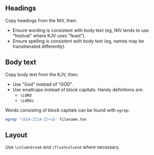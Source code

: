 Headings
--------

Copy headings from the NIV, then:

- Ensure wording is consistent with body text (eg, NIV tends to use "festival" where KJV uses "feast").
- Ensure spelling is consistent with body text (eg, names may be transliterated differently).


Body text
---------

Copy body text from the KJV, then:

- Use "God" instead of "GOD".
- Use smallcaps instead of block capitals.  Handy definitions are:
  - `\LORD`
  - `\LORDs`

Words consisting of block capitals can be found with `egrep`:

```bash
egrep '\b[A-Z][A-Z]+\b' filename.tex
```

Layout
------

Use `\columnbreak` and `\flushcolsend` where necessary.
